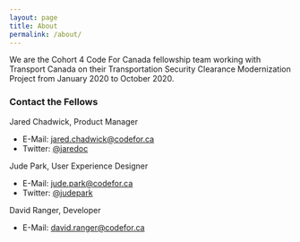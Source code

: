 ```yaml
---
layout: page
title: About
permalink: /about/
---
```

We are the Cohort 4 Code For Canada fellowship team working with Transport Canada on their Transportation Security Clearance Modernization Project from January 2020 to October 2020.

### Contact the Fellows

Jared Chadwick, Product Manager
- E-Mail: [jared.chadwick@codefor.ca](mailto:jared.chadwick@codefor.ca)
- Twitter: [@jaredoc](https://twitter.com/jaredoc)

Jude Park, User Experience Designer
- E-Mail: [jude.park@codefor.ca](mailto:jude.park@codefor.ca)
- Twitter: [@judepark](https://twitter.com/judepark)

David Ranger, Developer
- E-Mail: [david.ranger@codefor.ca](mailto:david.ranger@codefor.ca)
